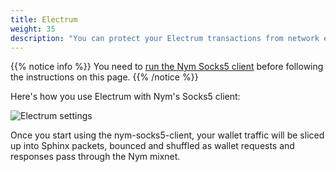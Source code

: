 ```yaml
---
title: Electrum
weight: 35
description: "You can protect your Electrum transactions from network eavesdroppers using the Nym mixnet. Here's how."
---
```


{{% notice info %}}
You need to [run the Nym Socks5 client](/docs/use-apps/) before following the instructions on this page.
{{% /notice %}}

Here's how you use Electrum with Nym's Socks5 client:

![Electrum settings](/docs/images/wallet-proxy-settings/electrum.gif)

Once you start using the nym-socks5-client, your wallet traffic will be sliced up into Sphinx packets, bounced and shuffled as wallet requests and responses pass through the Nym mixnet.
